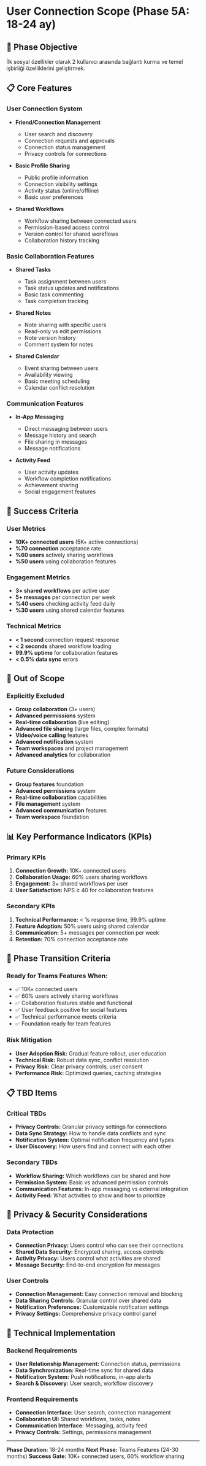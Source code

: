 # User Connection Scope (Phase 5A: 18-24 ay)

## 🎯 Phase Objective
İlk sosyal özellikler olarak 2 kullanıcı arasında bağlantı kurma ve temel işbirliği özelliklerini geliştirmek.

## 📋 Core Features

### User Connection System
- **Friend/Connection Management**
  - User search and discovery
  - Connection requests and approvals
  - Connection status management
  - Privacy controls for connections

- **Basic Profile Sharing**
  - Public profile information
  - Connection visibility settings
  - Activity status (online/offline)
  - Basic user preferences

- **Shared Workflows**
  - Workflow sharing between connected users
  - Permission-based access control
  - Version control for shared workflows
  - Collaboration history tracking

### Basic Collaboration Features
- **Shared Tasks**
  - Task assignment between users
  - Task status updates and notifications
  - Basic task commenting
  - Task completion tracking

- **Shared Notes**
  - Note sharing with specific users
  - Read-only vs edit permissions
  - Note version history
  - Comment system for notes

- **Shared Calendar**
  - Event sharing between users
  - Availability viewing
  - Basic meeting scheduling
  - Calendar conflict resolution

### Communication Features
- **In-App Messaging**
  - Direct messaging between users
  - Message history and search
  - File sharing in messages
  - Message notifications

- **Activity Feed**
  - User activity updates
  - Workflow completion notifications
  - Achievement sharing
  - Social engagement features

## 🎯 Success Criteria

### User Metrics
- **10K+ connected users** (5K+ active connections)
- **%70 connection** acceptance rate
- **%60 users** actively sharing workflows
- **%50 users** using collaboration features

### Engagement Metrics
- **3+ shared workflows** per active user
- **5+ messages** per connection per week
- **%40 users** checking activity feed daily
- **%30 users** using shared calendar features

### Technical Metrics
- **< 1 second** connection request response
- **< 2 seconds** shared workflow loading
- **99.9% uptime** for collaboration features
- **< 0.5% data sync** errors

## 🚫 Out of Scope

### Explicitly Excluded
- **Group collaboration** (3+ users)
- **Advanced permissions** system
- **Real-time collaboration** (live editing)
- **Advanced file sharing** (large files, complex formats)
- **Video/voice calling** features
- **Advanced notification** system
- **Team workspaces** and project management
- **Advanced analytics** for collaboration

### Future Considerations
- **Group features** foundation
- **Advanced permissions** system
- **Real-time collaboration** capabilities
- **File management** system
- **Advanced communication** features
- **Team workspace** foundation

## 📊 Key Performance Indicators (KPIs)

### Primary KPIs
1. **Connection Growth:** 10K+ connected users
2. **Collaboration Usage:** 60% users sharing workflows
3. **Engagement:** 3+ shared workflows per user
4. **User Satisfaction:** NPS ≥ 40 for collaboration features

### Secondary KPIs
1. **Technical Performance:** < 1s response time, 99.9% uptime
2. **Feature Adoption:** 50% users using shared calendar
3. **Communication:** 5+ messages per connection per week
4. **Retention:** 70% connection acceptance rate

## 🔄 Phase Transition Criteria

### Ready for Teams Features When:
- ✅ 10K+ connected users
- ✅ 60% users actively sharing workflows
- ✅ Collaboration features stable and functional
- ✅ User feedback positive for social features
- ✅ Technical performance meets criteria
- ✅ Foundation ready for team features

### Risk Mitigation
- **User Adoption Risk:** Gradual feature rollout, user education
- **Technical Risk:** Robust data sync, conflict resolution
- **Privacy Risk:** Clear privacy controls, user consent
- **Performance Risk:** Optimized queries, caching strategies

## 📋 TBD Items

### Critical TBDs
- **Privacy Controls:** Granular privacy settings for connections
- **Data Sync Strategy:** How to handle data conflicts and sync
- **Notification System:** Optimal notification frequency and types
- **User Discovery:** How users find and connect with each other

### Secondary TBDs
- **Workflow Sharing:** Which workflows can be shared and how
- **Permission System:** Basic vs advanced permission controls
- **Communication Features:** In-app messaging vs external integration
- **Activity Feed:** What activities to show and how to prioritize

## 🔐 Privacy & Security Considerations

### Data Protection
- **Connection Privacy:** Users control who can see their connections
- **Shared Data Security:** Encrypted sharing, access controls
- **Activity Privacy:** Users control what activities are shared
- **Message Security:** End-to-end encryption for messages

### User Controls
- **Connection Management:** Easy connection removal and blocking
- **Data Sharing Controls:** Granular control over shared data
- **Notification Preferences:** Customizable notification settings
- **Privacy Settings:** Comprehensive privacy control panel

## 🚀 Technical Implementation

### Backend Requirements
- **User Relationship Management:** Connection status, permissions
- **Data Synchronization:** Real-time sync for shared data
- **Notification System:** Push notifications, in-app alerts
- **Search & Discovery:** User search, workflow discovery

### Frontend Requirements
- **Connection Interface:** User search, connection management
- **Collaboration UI:** Shared workflows, tasks, notes
- **Communication Interface:** Messaging, activity feed
- **Privacy Controls:** Settings, permissions management

---

**Phase Duration:** 18-24 months
**Next Phase:** Teams Features (24-30 months)
**Success Gate:** 10K+ connected users, 60% workflow sharing
